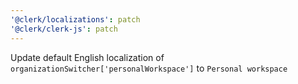 ```yaml
---
'@clerk/localizations': patch
'@clerk/clerk-js': patch
---
```


Update default English localization of `organizationSwitcher['personalWorkspace']` to `Personal workspace`
